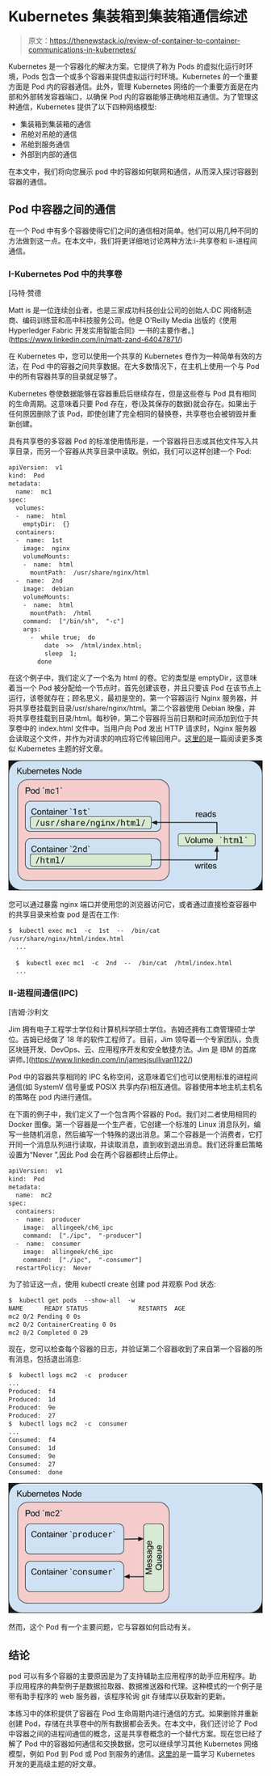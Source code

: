 # Kubernetes 集装箱到集装箱通信综述

> 原文：<https://thenewstack.io/review-of-container-to-container-communications-in-kubernetes/>

Kubernetes 是一个容器化的解决方案。它提供了称为 Pods 的虚拟化运行时环境，Pods 包含一个或多个容器来提供虚拟运行时环境。Kubernetes 的一个重要方面是 Pod 内的容器通信。此外，管理 Kubernetes 网络的一个重要方面是在内部和外部转发容器端口，以确保 Pod 内的容器能够正确地相互通信。为了管理这种通信，Kubernetes 提供了以下四种网络模型:

*   集装箱到集装箱的通信
*   吊舱对吊舱的通信
*   吊舱到服务通信
*   外部到内部的通信

在本文中，我们将向您展示 pod 中的容器如何联网和通信，从而深入探讨容器到容器的通信。

## Pod 中容器之间的通信

在一个 Pod 中有多个容器使得它们之间的通信相对简单。他们可以用几种不同的方法做到这一点。在本文中，我们将更详细地讨论两种方法:i-共享卷和 ii-进程间通信。

### **I-Kubernetes Pod 中的共享卷**

 [马特·赞德

Matt is 是一位连续创业者，也是三家成功科技创业公司的创始人:DC 网络制造商、编码训练营和高中科技服务公司。他是 O'Reilly Media 出版的《使用 Hyperledger Fabric 开发实用智能合同》一书的主要作者。](https://www.linkedin.com/in/matt-zand-64047871/) 

在 Kubernetes 中，您可以使用一个共享的 Kubernetes 卷作为一种简单有效的方法，在 Pod 中的容器之间共享数据。在大多数情况下，在主机上使用一个与 Pod 中的所有容器共享的目录就足够了。

Kubernetes 卷使数据能够在容器重启后继续存在，但是这些卷与 Pod 具有相同的生命周期。这意味着只要 Pod 存在，卷(及其保存的数据)就会存在。如果出于任何原因删除了该 Pod，即使创建了完全相同的替换卷，共享卷也会被销毁并重新创建。

具有共享卷的多容器 Pod 的标准使用情形是，一个容器将日志或其他文件写入共享目录，而另一个容器从共享目录中读取。例如，我们可以这样创建一个 Pod:

```
apiVersion:  v1
kind:  Pod
metadata:
  name:  mc1
spec:
  volumes:
  -  name:  html
    emptyDir:  {}
  containers:
  -  name:  1st
    image:  nginx
    volumeMounts:
    -  name:  html
      mountPath:  /usr/share/nginx/html
  -  name:  2nd
    image:  debian
    volumeMounts:
    -  name:  html
      mountPath:  /html
    command:  ["/bin/sh",  "-c"]
    args:
      -  while true;  do
          date  >>  /html/index.html;
          sleep  1;
        done

```

在这个例子中，我们定义了一个名为 html 的卷。它的类型是 emptyDir，这意味着当一个 Pod 被分配给一个节点时，首先创建该卷，并且只要该 Pod 在该节点上运行，该卷就存在；顾名思义，最初是空的。第一个容器运行 Nginx 服务器，并将共享卷挂载到目录/usr/share/nginx/html。第二个容器使用 Debian 映像，并将共享卷挂载到目录/html。每秒钟，第二个容器将当前日期和时间添加到位于共享卷中的 index.html 文件中。当用户向 Pod 发出 HTTP 请求时，Nginx 服务器会读取这个文件，并作为对请求的响应将它传输回用户。[这里的](https://myhsts.org/tutorial-review-of-17-essential-topics-for-mastering-kubernetes.php)是一篇阅读更多类似 Kubernetes 主题的好文章。

[![](img/2a0595cc49194b7db555fb84cb5f0e32.png)](https://cdn.thenewstack.io/media/2020/11/d5362cd2-image1.png)

您可以通过暴露 nginx 端口并使用您的浏览器访问它，或者通过直接检查容器中的共享目录来检查 pod 是否在工作:

```
$  kubectl exec mc1  -c  1st  --  /bin/cat  /usr/share/nginx/html/index.html
  ...

  $  kubectl exec mc1  -c  2nd  --  /bin/cat  /html/index.html
  ...

```

### **II-进程间通信(IPC)**

 [吉姆·沙利文

Jim 拥有电子工程学士学位和计算机科学硕士学位。吉姆还拥有工商管理硕士学位。吉姆已经做了 18 年的软件工程师了。目前，Jim 领导着一个专家团队，负责区块链开发、DevOps、云、应用程序开发和安全敏捷方法。Jim 是 IBM 的首席讲师。](https://www.linkedin.com/in/jamesjsullivan1122/) 

Pod 中的容器共享相同的 IPC 名称空间，这意味着它们也可以使用标准的进程间通信(如 SystemV 信号量或 POSIX 共享内存)相互通信。容器使用本地主机主机名的策略在 pod 内进行通信。

在下面的例子中，我们定义了一个包含两个容器的 Pod。我们对二者使用相同的 Docker 图像。第一个容器是一个生产者，它创建一个标准的 Linux 消息队列，编写一些随机消息，然后编写一个特殊的退出消息。第二个容器是一个消费者，它打开同一个消息队列进行读取，并读取消息，直到收到退出消息。我们还将重启策略设置为“Never ”,因此 Pod 会在两个容器都终止后停止。

```
apiVersion:  v1
kind:  Pod
metadata:
  name:  mc2
spec:
  containers:
  -  name:  producer
    image:  allingeek/ch6_ipc
    command:  ["./ipc",  "-producer"]
  -  name:  consumer
    image:  allingeek/ch6_ipc
    command:  ["./ipc",  "-consumer"]
  restartPolicy:  Never

```

为了验证这一点，使用 kubectl create 创建 pod 并观察 Pod 状态:

```
$  kubectl get pods  --show-all  -w
NAME      READY STATUS              RESTARTS  AGE
mc2 0/2 Pending 0 0s
mc2 0/2 ContainerCreating 0 0s
mc2 0/2 Completed 0 29

```

现在，您可以检查每个容器的日志，并验证第二个容器收到了来自第一个容器的所有消息，包括退出消息:

```
$  kubectl logs mc2  -c  producer
...
Produced:  f4
Produced:  1d
Produced:  9e
Produced:  27
$  kubectl logs mc2  -c  consumer
...
Consumed:  f4
Consumed:  1d
Consumed:  9e
Consumed:  27
Consumed:  done

```

[![](img/be513aef444fb9d99f771575788835bb.png)](https://cdn.thenewstack.io/media/2020/11/6517d90b-image2.png)

然而，这个 Pod 有一个主要问题，它与容器如何启动有关。

## **结论**

pod 可以有多个容器的主要原因是为了支持辅助主应用程序的助手应用程序。助手应用程序的典型例子是数据拉取器、数据推送器和代理。这种模式的一个例子是带有助手程序的 web 服务器，该程序轮询 git 存储库以获取新的更新。

本练习中的体积提供了容器在 Pod 生命周期内进行通信的方式。如果删除并重新创建 Pod，存储在共享卷中的所有数据都会丢失。在本文中，我们还讨论了 Pod 中容器之间的进程间通信的概念，这是共享卷概念的一个替代方案。现在您已经了解了 Pod 中的容器如何通信和交换数据，您可以继续学习其他 Kubernetes 网络模型，例如 Pod 到 Pod 或 Pod 到服务的通信。[这里的](https://blockchain.dcwebmakers.com/blog/advance-topics-for-deploying-and-managing-kubernetes-containers.html)是一篇学习 Kubernetes 开发的更高级主题的好文章。

<svg xmlns:xlink="http://www.w3.org/1999/xlink" viewBox="0 0 68 31" version="1.1"><title>Group</title> <desc>Created with Sketch.</desc></svg>